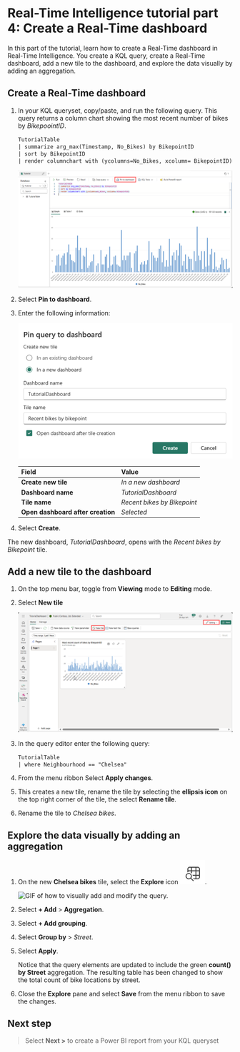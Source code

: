 # Real-Time Intelligence tutorial part 4: Create a Real-Time dashboard

In this part of the tutorial, learn how to create a Real-Time dashboard in Real-Time Intelligence. You create a KQL query, create a Real-Time dashboard, add a new tile to the dashboard, and explore the data visually by adding an aggregation.

## Create a Real-Time dashboard

1. In your KQL queryset, copy/paste, and run the following query. This query returns a column chart showing the most recent number of bikes by *BikepoointID*.

    ```kusto
    TutorialTable
    | summarize arg_max(Timestamp, No_Bikes) by BikepointID
    | sort by BikepointID
    | render columnchart with (ycolumns=No_Bikes, xcolumn= BikepointID)
    ```

    ![Screenshot of query showing column chart of bikes by bike point ID.](media/bikes-by-bikepoint.png)

2. Select **Pin to dashboard**. 
3. Enter the following information:

    ![Screenshot of pinning query to dashboard in Real-Time Intelligence.](media/pin-dashboard.png)

    | Field | Value |
    | --- | --- |
    | **Create new tile** | *In a new dashboard* |
    | **Dashboard name** | *TutorialDashboard* |
    | **Tile name** | *Recent bikes by Bikepoint* |
    | **Open dashboard after creation** | *Selected* |

4. Select **Create**.

The new dashboard, *TutorialDashboard*, opens with the *Recent bikes by Bikepoint* tile.

## Add a new tile to the dashboard

1. On the top menu bar, toggle from **Viewing** mode to **Editing** mode.
2. Select **New tile**

    ![Screenshot of Real-Time dashboard in editing mode with new tile selected.](media/new-tile.png)

3. In the query editor enter the following query:

    ```kusto
    TutorialTable
    | where Neighbourhood == "Chelsea"
    ```

4. From the menu ribbon Select **Apply changes**.
5. This creates a new tile, rename the tile by selecting the **ellipsis icon** on the top right corner of the tile, the select **Rename tile**.
6. Rename the tile to *Chelsea bikes*. 


## Explore the data visually by adding an aggregation

1. On the new **Chelsea bikes** tile, select the **Explore** icon ![Screenshot of the explore icon](media/explore-icon.png).

    ![GIF of how to visually add and modify the query.](media/add-aggregation.gif)

2. Select **+ Add** > **Aggregation**.
3. Select **+ Add grouping**.
4. Select **Group by** > *Street*.
5. Select **Apply**.

    Notice that the query elements are updated to include the green **count() by Street** aggregation. The resulting table has been changed to show the total count of bike locations by street.

6. Close the **Explore** pane and select **Save** from the menu ribbon to save the changes. 

## Next step

> Select **Next >** to create a Power BI report from your KQL queryset